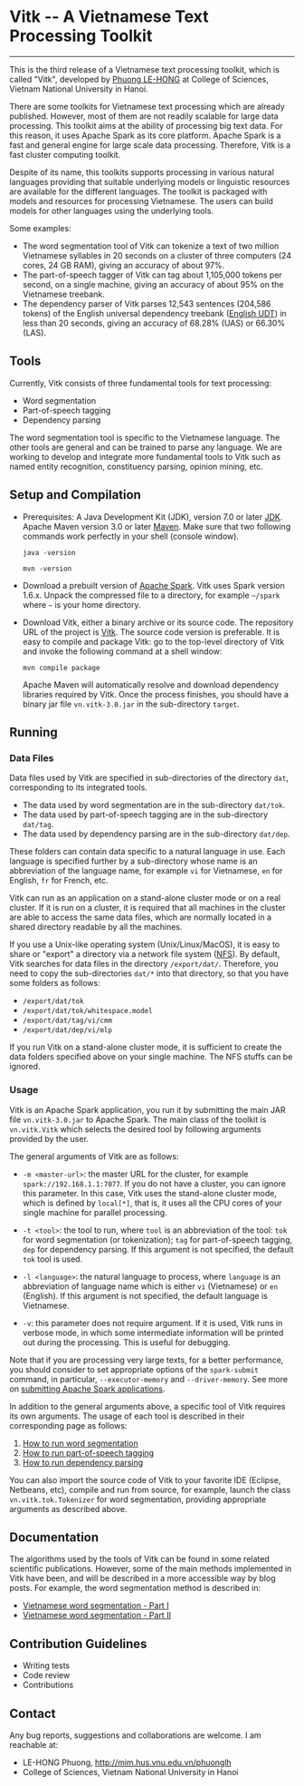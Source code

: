 # Vitk -- A Vietnamese Text Processing Toolkit #
---

This is the third release of a Vietnamese text processing toolkit,
which is called "Vitk", developed by [Phuong
LE-HONG](http://mim.hus.vnu.edu.vn/phuonglh) 
 at College of Sciences, Vietnam National University in Hanoi.

There are some toolkits for Vietnamese text processing which are
already published. However, most of them are not readily scalable for
large data processing. This toolkit aims at the ability of processing
big text data. For this reason, it uses Apache Spark as its core
platform. Apache Spark is a fast and general engine for large
scale data processing. Therefore, Vitk is a fast cluster computing
toolkit.

Despite of its name, this toolkits supports processing in various natural 
languages providing that suitable underlying models or linguistic resources 
are available for the different languages. The toolkit is packaged with models 
and resources for processing Vietnamese. The users can build models for 
other languages using the underlying tools.    


Some examples: 
* The word segmentation tool of Vitk can
tokenize a text of two million Vietnamese syllables in 20 seconds
on a cluster of three computers (24 cores, 24 GB RAM), giving an
accuracy of about 97%.
* The part-of-speech tagger of Vitk can tag about 1,105,000 tokens per second, 
on a single machine, giving an accuracy of about 95% on the Vietnamese treebank.
* The dependency parser of Vitk parses 12,543 sentences (204,586 tokens) of the 
English universal dependency treebank ([English UDT](http://universaldependencies.org/#en))  in less 
than 20 seconds, giving an accuracy of 68.28% (UAS) or 66.30% (LAS).


## Tools ##

Currently, Vitk consists of three fundamental tools for text processing:

* Word segmentation
* Part-of-speech tagging
* Dependency parsing 

The word segmentation tool is specific to the Vietnamese language. The
other tools are general and can be trained to parse any language.
We are working to develop and integrate more fundamental tools to Vitk such as
named entity recognition, constituency parsing, opinion mining, etc.

## Setup and Compilation ##

* Prerequisites: A Java Development Kit (JDK), version 7.0 or
  later [JDK](http://www.oracle.com/technetwork/java/javase/downloads/index.html).
	Apache Maven version 3.0 or later [Maven](http://maven.apache.org/). Make
  sure that two following commands work perfectly in your shell
  (console window).

	`java -version`
	
	`mvn -version`

* Download a prebuilt version of [Apache Spark](https://spark.apache.org/).
	Vitk uses Spark version 1.6.x. Unpack the compressed file to a directory,
	for example `~/spark` where `~` is your home directory.

* Download Vitk, either a binary archive or its source code. The
  repository URL of the project is [Vitk](https://github.com/phuonglh/vn.vitk.git).
  The source code version is preferable. It is easy to compile and
  package Vitk: go to the top-level directory of Vitk and invoke the
  following command at a shell window:

	`mvn compile package`

	Apache Maven will automatically resolve and download dependency
	libraries required by Vitk. Once the process finishes, you should
	have a binary jar file `vn.vitk-3.0.jar` in the sub-directory
	`target`. 


## Running ##

### Data Files ###

Data files used by Vitk are specified in sub-directories of the directory `dat`, 
corresponding to its integrated tools. 

* The data used by word segmentation are in the sub-directory 
`dat/tok`.
* The data used by part-of-speech tagging are in the sub-directory 
`dat/tag`.
* The data used by dependency parsing are in the sub-directory 
`dat/dep`.

These folders can contain data specific to a natural language in
use. Each language is specified further by a sub-directory whose name
is an abbreviation of the language name, for example `vi` for
Vietnamese, `en` for English, `fr` for French, etc.

Vitk can run as an application on a stand-alone cluster mode  or on a
real cluster. If it is run on a cluster, it is required that
all machines in the cluster are able to access the same data files,
which are normally located in a shared directory readable by all the
machines.

If you use a Unix-like operating system (Unix/Linux/MacOS), it is easy to share or
"export" a directory via a network file system
([NFS](https://en.wikipedia.org/wiki/Network_File_System)). By
default, Vitk 
searches for data files in the directory `/export/dat/`. Therefore,
you need to copy the sub-directories `dat/*` into that directory, so
that you have some folders as follows: 

* `/export/dat/tok`
* `/export/dat/tok/whitespace.model`
* `/export/dat/tag/vi/cmm`
* `/export/dat/dep/vi/mlp`

If you run Vitk on a stand-alone cluster mode, it is sufficient to
create the data folders specified above on your single machine. The
NFS stuffs can be ignored. 

### Usage ###

Vitk is an Apache Spark application, you run it by submitting the 
main JAR file `vn.vitk-3.0.jar` to Apache Spark. The main class of the
toolkit is `vn.vitk.Vitk` which selects the desired tool by following
arguments provided by the user.  

The general arguments of Vitk are as follows:

* `-m <master-url>`: the master URL for the cluster, for example
  `spark://192.168.1.1:7077`. If you do not have a cluster, you can
  ignore this parameter. In this case, Vitk uses the stand-alone
  cluster mode, which is defined by `local[*]`, that is, it uses all
  the CPU cores of your single machine for parallel processing.

* `-t <tool>`: the tool to run, where `tool` is an abbreviation 
   of the tool: `tok` for word segmentation (or tokenization); `tag` for 
   part-of-speech tagging, `dep` for dependency parsing. If this argument is not 
   specified, the default `tok` tool is used.
   
* `-l <language>`: the natural language to process, where `language` is an abbreviation 
   of language name which is either `vi` (Vietnamese) or `en` (English). If this 
   argument is not specified, the default language is Vietnamese.     
  
* `-v`: this parameter does not require argument. If it is used, Vitk
   runs in verbose mode, in which some intermediate information
   will be printed out during the processing. This is useful for debugging.

Note that if you are processing very large texts, for a better performance, 
you should consider to set appropriate options of the `spark-submit`
command, in particular, `--executor-memory` and `--driver-memory`. See
more  on [submitting Apache Spark
applications](http://spark.apache.org/docs/latest/submitting-applications.html). 

In addition to the general arguments above, a specific tool of Vitk
requires its own arguments. The usage of each tool is described in
their corresponding page as follows:

1. [How to run word segmentation](WS.md)
2. [How to run part-of-speech tagging](POS.md)
3. [How to run dependency parsing](DEP.md)

You can also import the source code of Vitk to your favorite IDE
(Eclipse, Netbeans, etc), compile and run from source, for example,
launch the class `vn.vitk.tok.Tokenizer` for word segmentation,
providing appropriate arguments as described above.

## Documentation ##

The algorithms used by the tools of Vitk can be found in some related
scientific publications. However, some of the main methods implemented
in Vitk have been, and will be described in a more accessible way by
blog posts. For example, the word segmentation method is described in: 
* [Vietnamese word segmentation - Part I](http://tech.fpt.com.vn/en/expert-opinion/vietnamese-word-segmentation-part-i-nd498043.html)
* [Vietnamese word segmentation - Part II](http://tech.fpt.com.vn/en/expert-opinion/vietnamese-word-segmentation-part-ii-nd498054.html)

## Contribution Guidelines ##

* Writing tests
* Code review
* Contributions

## Contact ##

Any bug reports, suggestions and collaborations are welcome. I am
reachable at: 

* LE-HONG Phuong, http://mim.hus.vnu.edu.vn/phuonglh
* College of Sciences, Vietnam National University in Hanoi 
